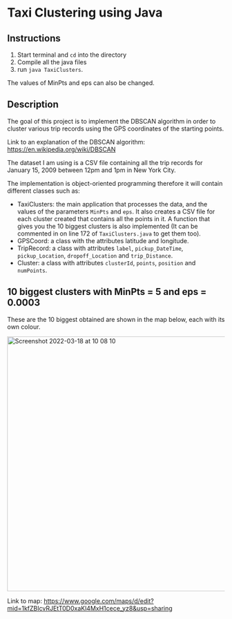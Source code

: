 # Taxi Clustering using Java

## Instructions
1. Start terminal and `cd` into the directory 
2. Compile all the java files 
3. run `java TaxiClusters`. 

The values of MinPts and eps can also be changed.

## Description
The goal of this project is to implement the DBSCAN algorithm in order to cluster various trip records using the GPS coordinates of the starting points.

Link to an explanation of the DBSCAN algorithm: https://en.wikipedia.org/wiki/DBSCAN

The dataset I am using is a CSV file containing all the trip records for January 15, 2009 between 12pm and 1pm in New York City.

The implementation is object-oriented programming therefore it will contain different classes such as:
- TaxiClusters: the main application that processes the data, and the values of the parameters `MinPts` and `eps`. It also creates a CSV file for each cluster created that contains all the points in it. A function that gives you the 10 biggest clusters is also implemented (It can be commented in on line 172 of `TaxiClusters.java` to get them too).
- GPSCoord: a class with the attributes latitude and longitude.
- TripRecord: a class with attributes `label`, `pickup_DateTime`, `pickup_Location`, `dropoff_Location` and `trip_Distance`.
- Cluster: a class with attributes `clusterId`, `points`, `position` and `numPoints`.

## 10 biggest clusters with MinPts = 5 and eps = 0.0003

These are the 10 biggest obtained are shown in the map below, each with its own colour.

<img width="590" alt="Screenshot 2022-03-18 at 10 08 10" src="https://user-images.githubusercontent.com/71091659/159018125-edb13a09-58aa-4f6a-a98a-09b89597095c.png">

Link to map: https://www.google.com/maps/d/edit?mid=1kfZBIcvRJEtT0D0xaKl4MxH1cece_yz8&usp=sharing

